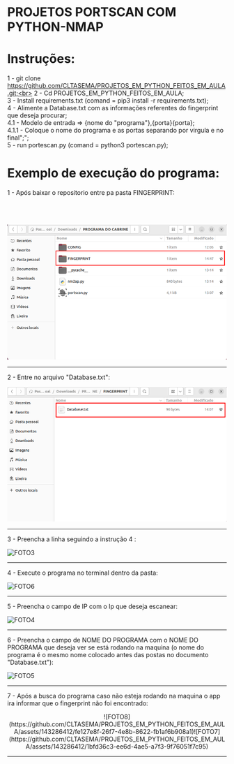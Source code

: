 # PROJETOS PORTSCAN COM PYTHON-NMAP<br>

# Instruções:<br>

1 - git clone https://github.com/CLTASEMA/PROJETOS_EM_PYTHON_FEITOS_EM_AULA.git;<br>
2 - Cd PROJETOS_EM_PYTHON_FEITOS_EM_AULA;<br>
3 - Install requirements.txt (comand = pip3 install -r requirements.txt);<br>
4 - Alimente a Database.txt com as informações referentes do fingerprint que deseja procurar;<br>
4.1 - Modelo de entrada => {nome do "programa"},{porta}{porta};<br>
4.1.1 - Coloque o nome do programa e as portas separando por virgula e no final";";<br>
5 - run portescan.py (comand = python3 portescan.py);<br>

# Exemplo de execução do programa:
1 - Após baixar o repositorio entre pa pasta FINGERPRINT:<br><br><br><br>

![FOTO1.png](https://github.com/CLTASEMA/PROJETOS_EM_PYTHON_FEITOS_EM_AULA/blob/main/FOTO1%20.png)

<hr>

2 -  Entre no arquivo "Database.txt":

![FOTO2.png](https://github.com/CLTASEMA/PROJETOS_EM_PYTHON_FEITOS_EM_AULA/blob/main/FOTO2.png)

<hr>

3  - Preencha a linha seguindo a instrução 4 : 

![FOTO3](https://github.com/CLTASEMA/PROJETOS_EM_PYTHON_FEITOS_EM_AULA/assets/143286412/aa52d99e-31f5-4571-b2c4-b83adde6dfd3)

<hr>

4 - Execute o programa no terminal dentro da pasta:

![FOTO6](https://github.com/CLTASEMA/PROJETOS_EM_PYTHON_FEITOS_EM_AULA/assets/143286412/b76eec82-4e92-4151-8e5c-81bb9184388c)


<hr>


5 - Preencha o campo de IP com o Ip que deseja escanear:

![FOTO4](https://github.com/CLTASEMA/PROJETOS_EM_PYTHON_FEITOS_EM_AULA/assets/143286412/3209fd87-405f-440b-886d-5c41205ebbdb)

<hr>

6 - Preencha o campo de NOME DO PROGRAMA com o NOME DO PROGRAMA que deseja ver se está rodando na maquina (o nome do programa é o mesmo nome colocado antes das postas no documento "Database.txt"):


![FOTO5](https://github.com/CLTASEMA/PROJETOS_EM_PYTHON_FEITOS_EM_AULA/assets/143286412/bcb91ff3-e3b2-41be-8aa2-5d006efeb1e6)


<hr>

7 -  Após a busca do programa caso não esteja rodando na maquina o app ira informar que o fingerprint não foi encontrado:


<center> 
  ![FOTO8](https://github.com/CLTASEMA/PROJETOS_EM_PYTHON_FEITOS_EM_AULA/assets/143286412/fe127e8f-26f7-4e8b-8622-fb1af6b908a1)![FOTO7](https://github.com/CLTASEMA/PROJETOS_EM_PYTHON_FEITOS_EM_AULA/assets/143286412/1bfd36c3-ee6d-4ae5-a7f3-9f76051f7c95) 
</center>


<hr>


